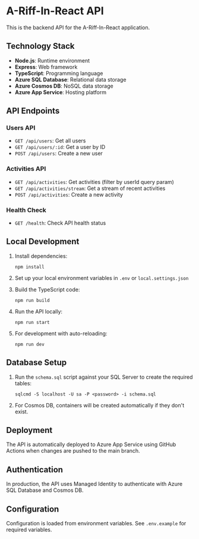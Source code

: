 # A-Riff-In-React API

This is the backend API for the A-Riff-In-React application.

## Technology Stack

- **Node.js**: Runtime environment
- **Express**: Web framework
- **TypeScript**: Programming language
- **Azure SQL Database**: Relational data storage
- **Azure Cosmos DB**: NoSQL data storage
- **Azure App Service**: Hosting platform

## API Endpoints

### Users API

- `GET /api/users`: Get all users
- `GET /api/users/:id`: Get a user by ID
- `POST /api/users`: Create a new user

### Activities API

- `GET /api/activities`: Get activities (filter by userId query param)
- `GET /api/activities/stream`: Get a stream of recent activities
- `POST /api/activities`: Create a new activity

### Health Check

- `GET /health`: Check API health status

## Local Development

1. Install dependencies:
   ```
   npm install
   ```

2. Set up your local environment variables in `.env` or `local.settings.json`

3. Build the TypeScript code:
   ```
   npm run build
   ```

4. Run the API locally:
   ```
   npm run start
   ```

5. For development with auto-reloading:
   ```
   npm run dev
   ```

## Database Setup

1. Run the `schema.sql` script against your SQL Server to create the required tables:
   ```
   sqlcmd -S localhost -U sa -P <password> -i schema.sql
   ```

2. For Cosmos DB, containers will be created automatically if they don't exist.

## Deployment

The API is automatically deployed to Azure App Service using GitHub Actions when changes are pushed to the main branch.

## Authentication

In production, the API uses Managed Identity to authenticate with Azure SQL Database and Cosmos DB.

## Configuration

Configuration is loaded from environment variables. See `.env.example` for required variables.
